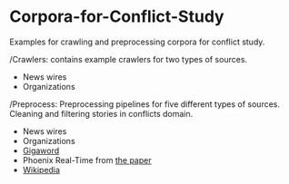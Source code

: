 # Corpora-for-Conflict-Study

Examples for crawling and preprocessing corpora for conflict study.

/Crawlers: contains example crawlers for two types of sources.
- News wires
- Organizations
    
/Preprocess: Preprocessing pipelines for five different types of sources. Cleaning and filtering stories in conflicts domain.
- News wires
- Organizations         
- [Gigaword](https://catalog.ldc.upenn.edu/LDC2011T07)
- Phoenix Real-Time from [the paper](https://ieeexplore.ieee.org/abstract/document/8910051)
- [Wikipedia](https://dumps.wikimedia.org/)
        
